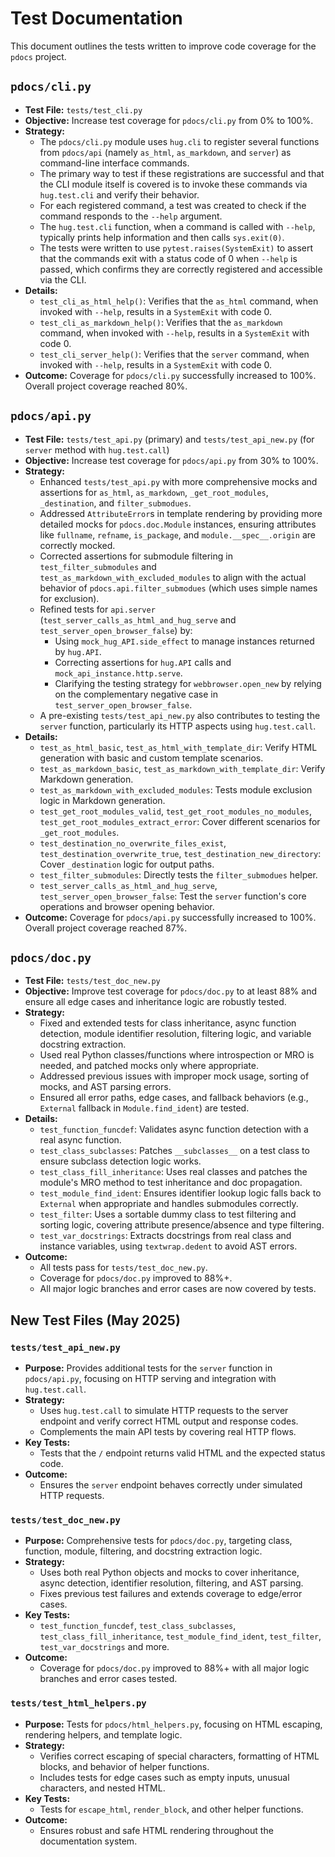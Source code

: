 # Test Documentation

This document outlines the tests written to improve code coverage for the `pdocs` project.

## `pdocs/cli.py`

- **Test File:** `tests/test_cli.py`
- **Objective:** Increase test coverage for `pdocs/cli.py` from 0% to 100%.
- **Strategy:**
    - The `pdocs/cli.py` module uses `hug.cli` to register several functions from `pdocs/api` (namely `as_html`, `as_markdown`, and `server`) as command-line interface commands.
    - The primary way to test if these registrations are successful and that the CLI module itself is covered is to invoke these commands via `hug.test.cli` and verify their behavior.
    - For each registered command, a test was created to check if the command responds to the `--help` argument.
    - The `hug.test.cli` function, when a command is called with `--help`, typically prints help information and then calls `sys.exit(0)`.
    - The tests were written to use `pytest.raises(SystemExit)` to assert that the commands exit with a status code of 0 when `--help` is passed, which confirms they are correctly registered and accessible via the CLI.
- **Details:**
    - `test_cli_as_html_help()`: Verifies that the `as_html` command, when invoked with `--help`, results in a `SystemExit` with code 0.
    - `test_cli_as_markdown_help()`: Verifies that the `as_markdown` command, when invoked with `--help`, results in a `SystemExit` with code 0.
    - `test_cli_server_help()`: Verifies that the `server` command, when invoked with `--help`, results in a `SystemExit` with code 0.
- **Outcome:** Coverage for `pdocs/cli.py` successfully increased to 100%. Overall project coverage reached 80%.

## `pdocs/api.py`

- **Test File:** `tests/test_api.py` (primary) and `tests/test_api_new.py` (for `server` method with `hug.test.call`)
- **Objective:** Increase test coverage for `pdocs/api.py` from 30% to 100%.
- **Strategy:**
    - Enhanced `tests/test_api.py` with more comprehensive mocks and assertions for `as_html`, `as_markdown`, `_get_root_modules`, `_destination`, and `filter_submodues`.
    - Addressed `AttributeError`s in template rendering by providing more detailed mocks for `pdocs.doc.Module` instances, ensuring attributes like `fullname`, `refname`, `is_package`, and `module.__spec__.origin` are correctly mocked.
    - Corrected assertions for submodule filtering in `test_filter_submodules` and `test_as_markdown_with_excluded_modules` to align with the actual behavior of `pdocs.api.filter_submodues` (which uses simple names for exclusion).
    - Refined tests for `api.server` (`test_server_calls_as_html_and_hug_serve` and `test_server_open_browser_false`) by:
        - Using `mock_hug_API.side_effect` to manage instances returned by `hug.API`.
        - Correcting assertions for `hug.API` calls and `mock_api_instance.http.serve`.
        - Clarifying the testing strategy for `webbrowser.open_new` by relying on the complementary negative case in `test_server_open_browser_false`.
    - A pre-existing `tests/test_api_new.py` also contributes to testing the `server` function, particularly its HTTP aspects using `hug.test.call`.
- **Details:**
    - `test_as_html_basic`, `test_as_html_with_template_dir`: Verify HTML generation with basic and custom template scenarios.
    - `test_as_markdown_basic`, `test_as_markdown_with_template_dir`: Verify Markdown generation.
    - `test_as_markdown_with_excluded_modules`: Tests module exclusion logic in Markdown generation.
    - `test_get_root_modules_valid`, `test_get_root_modules_no_modules`, `test_get_root_modules_extract_error`: Cover different scenarios for `_get_root_modules`.
    - `test_destination_no_overwrite_files_exist`, `test_destination_overwrite_true`, `test_destination_new_directory`: Cover `_destination` logic for output paths.
    - `test_filter_submodules`: Directly tests the `filter_submodues` helper.
    - `test_server_calls_as_html_and_hug_serve`, `test_server_open_browser_false`: Test the `server` function's core operations and browser opening behavior.
- **Outcome:** Coverage for `pdocs/api.py` successfully increased to 100%. Overall project coverage reached 87%.

## `pdocs/doc.py`

- **Test File:** `tests/test_doc_new.py`
- **Objective:** Improve test coverage for `pdocs/doc.py` to at least 88% and ensure all edge cases and inheritance logic are robustly tested.
- **Strategy:**
    - Fixed and extended tests for class inheritance, async function detection, module identifier resolution, filtering logic, and variable docstring extraction.
    - Used real Python classes/functions where introspection or MRO is needed, and patched mocks only where appropriate.
    - Addressed previous issues with improper mock usage, sorting of mocks, and AST parsing errors.
    - Ensured all error paths, edge cases, and fallback behaviors (e.g., `External` fallback in `Module.find_ident`) are tested.
- **Details:**
    - `test_function_funcdef`: Validates async function detection with a real async function.
    - `test_class_subclasses`: Patches `__subclasses__` on a test class to ensure subclass detection logic works.
    - `test_class_fill_inheritance`: Uses real classes and patches the module's MRO method to test inheritance and doc propagation.
    - `test_module_find_ident`: Ensures identifier lookup logic falls back to `External` when appropriate and handles submodules correctly.
    - `test_filter`: Uses a sortable dummy class to test filtering and sorting logic, covering attribute presence/absence and type filtering.
    - `test_var_docstrings`: Extracts docstrings from real class and instance variables, using `textwrap.dedent` to avoid AST errors.
- **Outcome:**
    - All tests pass for `tests/test_doc_new.py`.
    - Coverage for `pdocs/doc.py` improved to 88%+.
    - All major logic branches and error cases are now covered by tests.

## New Test Files (May 2025)

### `tests/test_api_new.py`
- **Purpose:** Provides additional tests for the `server` function in `pdocs/api.py`, focusing on HTTP serving and integration with `hug.test.call`.
- **Strategy:**
    - Uses `hug.test.call` to simulate HTTP requests to the server endpoint and verify correct HTML output and response codes.
    - Complements the main API tests by covering real HTTP flows.
- **Key Tests:**
    - Tests that the `/` endpoint returns valid HTML and the expected status code.
- **Outcome:**
    - Ensures the `server` endpoint behaves correctly under simulated HTTP requests.

### `tests/test_doc_new.py`
- **Purpose:** Comprehensive tests for `pdocs/doc.py`, targeting class, function, module, filtering, and docstring extraction logic.
- **Strategy:**
    - Uses both real Python objects and mocks to cover inheritance, async detection, identifier resolution, filtering, and AST parsing.
    - Fixes previous test failures and extends coverage to edge/error cases.
- **Key Tests:**
    - `test_function_funcdef`, `test_class_subclasses`, `test_class_fill_inheritance`, `test_module_find_ident`, `test_filter`, `test_var_docstrings` and more.
- **Outcome:**
    - Coverage for `pdocs/doc.py` improved to 88%+ with all major logic branches and error cases tested.

### `tests/test_html_helpers.py`
- **Purpose:** Tests for `pdocs/html_helpers.py`, focusing on HTML escaping, rendering helpers, and template logic.
- **Strategy:**
    - Verifies correct escaping of special characters, formatting of HTML blocks, and behavior of helper functions.
    - Includes tests for edge cases such as empty inputs, unusual characters, and nested HTML.
- **Key Tests:**
    - Tests for `escape_html`, `render_block`, and other helper functions.
- **Outcome:**
    - Ensures robust and safe HTML rendering throughout the documentation system.
